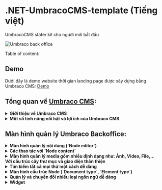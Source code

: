 # .NET-UmbracoCMS-template (Tiếng việt)
UmbracoCMS stater kit cho người mới bắt đầu

![Umbraco back office](https://github.com/dta1215/.NET-UmbracoCMS-template/assets/65544626/2231069c-3887-4ea9-b417-e14d84aa0a72)

Table of content: 
## Demo
Dưới đây là demo website thời gian landing page được xây dựng bằng Umbraco CMS: <a href="https://boutique-cms.site/" target="_blank">Demo</a>

## Tổng quan về <a href="https://umbraco.com/products/umbraco-cms/">Umbraco CMS</a>:
<details><summary><b>Giới thiệu về Umbraco CMS</b></summary>
  <a href="https://umbraco.com/products/umbraco-cms/">Umbraco CMS</a> là một hệ thống quản lý nội dung mã nguồn mở (CMS) được phát triển trên nền tảng ASP.NET. 
Nó cung cấp một nền tảng mạnh mẽ để xây dựng và quản lý các trang web động, từ các trang web cá nhân đến các ứng dụng doanh nghiệp phức tạp. 
</details>
<details>
  <summary><b>Một số tính năng nổi bật và lợi ích của Umbraco CMS</b></summary>
  <ul>
    <li><b>Mã nguồn mở và linh hoạt</b>: Umbraco CMS là một dự án mã nguồn mở, cho phép bạn tùy chỉnh và mở rộng theo nhu cầu của bạn. Bạn có toàn quyền kiểm soát mã nguồn và không phải lo lắng về các giới hạn hoặc giấy phép cấp phép.</li>
    <li><b>Giao diện người dùng thân thiện</b>: Giao diện quản trị của Umbraco được thiết kế để dễ sử dụng và tối ưu cho người dùng cuối. Người dùng không cần có kiến thức về lập trình để quản lý nội dung trang web. Giao diện trực quan và thân thiện giúp giảm thời gian đào tạo và tăng hiệu suất làm việc.</li>
     <li><b>Quản lý nội dung linh hoạt</b>: Umbraco cung cấp các công cụ mạnh mẽ để quản lý nội dung trang web. Bạn có thể dễ dàng tạo, chỉnh sửa và xóa nội dung trên các trang web của mình. Umbraco hỗ trợ quản lý nội dung đa ngôn ngữ, xử lý hình ảnh, video, tệp tin và hơn thế nữa.</li>
       <li><b>Kiến trúc mở và mô-đun</b>: Umbraco CMS cho phép bạn xây dựng và tích hợp các mô-đun và tính năng tùy chỉnh dễ dàng. Bạn có thể sử dụng các giao diện lập trình ứng dụng (API) của Umbraco để phát triển các chức năng riêng biệt hoặc tích hợp các dịch vụ bên thứ ba.</li>
      <li><b>Hỗ trợ đa nền tảng</b>: Umbraco được xây dựng trên nền tảng ASP.NET, cho phép bạn triển khai trên các môi trường Windows và Microsoft Azure. Bạn có thể lựa chọn hosting và triển khai trên các môi trường phổ biến mà bạn đã quen thuộc.</li>
    <li><b>Cộng đồng lớn và hỗ trợ</b>: Umbraco có một cộng đồng đông đảo và nhiều nguồn.</li>
  </ul>
</details>

## Màn hình quản lý Umbraco Backoffice:
<details>
  <summary><b>Màn hình quản lý nội dung (`Node editor`)</b></summary>
  <br/>
  <img src="https://github.com/dta1215/.NET-UmbracoCMS-template/assets/65544626/83e56e2d-5434-4401-81b7-9e42147b87a4" width="45%"></img>   <img src="https://github.com/dta1215/.NET-UmbracoCMS-template/assets/65544626/db2b65fa-c9f4-4f9b-af16-cdd5b9b847ef" width="45%"></img> 
</details>
<details>
  <summary><b>Các thao tác với `Node content`</b></summary>
  <img src="https://github.com/dta1215/.NET-UmbracoCMS-template/assets/65544626/846e2211-b693-42bb-8c55-245a8cd25238" width="100%"</img>
</details>
<details>
  <summary><b>Màn hình quản lý media gồm nhiều định dạng như: Ảnh, Video, File,... Với cấu trúc cây thư mục và giao diện thân thiện</b></summary>
  <img src="https://github.com/dta1215/.NET-UmbracoCMS-template/assets/65544626/7cdf924f-0e50-45c4-9b39-df3c3e7b82e8" width="100%"></img>
</details>
<details>
  <summary><b>Tìm kiếm tất cả mọi thứ một cách dễ dàng</b></summary>
  <img src="https://github.com/dta1215/.NET-UmbracoCMS-template/assets/65544626/0ad96043-0d1d-4f63-8892-0afa92e716e7" width="100%"</img>
</details>

<details>
  <summary><b>Màn hình cấu trúc Node (`Document type`, `Element type`) </b></summary>
  <img src="https://github.com/dta1215/.NET-UmbracoCMS-template/assets/65544626/4ce04f82-6d07-42db-877e-ed9601ebf73f" width="100%"></img>
</details>
<details>
  <summary><b>Quản lý và chuyển đổi nhiều loại ngôn ngữ dễ dàng</b></summary>
  <br/>
  <img src="https://github.com/dta1215/.NET-UmbracoCMS-template/assets/65544626/d45c74cd-6b9e-4007-90e0-db836fef95bd" width="25%"></img>   <img src="https://github.com/dta1215/.NET-UmbracoCMS-template/assets/65544626/5676d82a-5063-4dbb-9aae-6c5d0ae69992" width="25%"></img> 
</details>
<details>
  <summary><b>Widget</b></summary>
  <div>
    Giống như `Plugin` trong `Wordpress`. `Umbraco CMS` cũng cho phép người dùng sáng tạo nhiều loại `Widget`. 
    Các lập trình viên có thể dễ dàng tùy biến đa dạng theo nhu cầu dự án.
  </div>
  <br/>
  <img src="https://github.com/dta1215/.NET-UmbracoCMS-template/assets/65544626/8e2f890c-9382-402a-b53f-ffa1d85e8c1a" width="25%"></img>   <img src="https://github.com/dta1215/.NET-UmbracoCMS-template/assets/65544626/14da35a3-a7c9-4fb9-9313-f10d92e6331d" width="25%"></img> 
</details>

